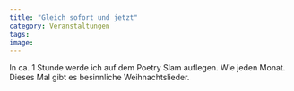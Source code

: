 ```yaml
---
title: "Gleich sofort und jetzt"
category: Veranstaltungen
tags: 
image: 
---
```


In ca. 1 Stunde werde ich auf dem Poetry Slam auflegen. Wie jeden Monat. Dieses Mal gibt es besinnliche Weihnachtslieder.